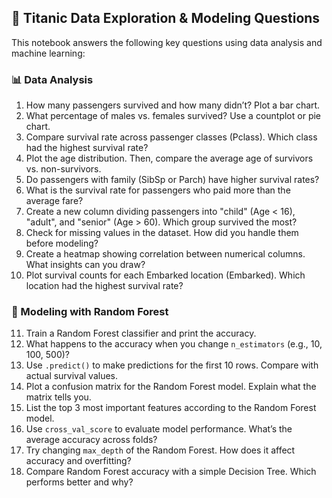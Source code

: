 ## 🧪 Titanic Data Exploration & Modeling Questions

This notebook answers the following key questions using data analysis and machine learning:

### 📊 Data Analysis
1. How many passengers survived and how many didn’t? Plot a bar chart.
2. What percentage of males vs. females survived? Use a countplot or pie chart.
3. Compare survival rate across passenger classes (Pclass). Which class had the highest survival rate?
4. Plot the age distribution. Then, compare the average age of survivors vs. non-survivors.
5. Do passengers with family (SibSp or Parch) have higher survival rates?
6. What is the survival rate for passengers who paid more than the average fare?
7. Create a new column dividing passengers into "child" (Age < 16), "adult", and "senior" (Age > 60). Which group survived the most?
8. Check for missing values in the dataset. How did you handle them before modeling?
9. Create a heatmap showing correlation between numerical columns. What insights can you draw?
10. Plot survival counts for each Embarked location (Embarked). Which location had the highest survival rate?

### 🤖 Modeling with Random Forest
11. Train a Random Forest classifier and print the accuracy.
12. What happens to the accuracy when you change `n_estimators` (e.g., 10, 100, 500)?
13. Use `.predict()` to make predictions for the first 10 rows. Compare with actual survival values.
14. Plot a confusion matrix for the Random Forest model. Explain what the matrix tells you.
15. List the top 3 most important features according to the Random Forest model.
16. Use `cross_val_score` to evaluate model performance. What’s the average accuracy across folds?
17. Try changing `max_depth` of the Random Forest. How does it affect accuracy and overfitting?
18. Compare Random Forest accuracy with a simple Decision Tree. Which performs better and why?
